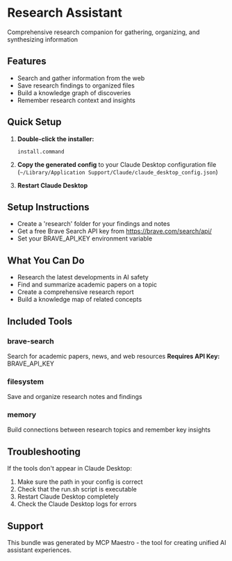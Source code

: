 # Research Assistant

Comprehensive research companion for gathering, organizing, and synthesizing information

## Features

- Search and gather information from the web
- Save research findings to organized files
- Build a knowledge graph of discoveries
- Remember research context and insights

## Quick Setup

1. **Double-click the installer:**
   ```
   install.command
   ```
   
2. **Copy the generated config** to your Claude Desktop configuration file (`~/Library/Application Support/Claude/claude_desktop_config.json`)

3. **Restart Claude Desktop**

## Setup Instructions

- Create a 'research' folder for your findings and notes
- Get a free Brave Search API key from https://brave.com/search/api/
- Set your BRAVE_API_KEY environment variable

## What You Can Do

- Research the latest developments in AI safety
- Find and summarize academic papers on a topic
- Create a comprehensive research report
- Build a knowledge map of related concepts

## Included Tools

### brave-search
Search for academic papers, news, and web resources
**Requires API Key:** BRAVE_API_KEY

### filesystem
Save and organize research notes and findings


### memory
Build connections between research topics and remember key insights


## Troubleshooting

If the tools don't appear in Claude Desktop:
1. Make sure the path in your config is correct
2. Check that the run.sh script is executable
3. Restart Claude Desktop completely
4. Check the Claude Desktop logs for errors

## Support

This bundle was generated by MCP Maestro - the tool for creating unified AI assistant experiences.
